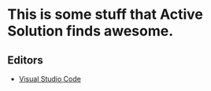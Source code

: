 # This is some stuff that Active Solution finds awesome.

## Editors
- [Visual Studio Code](https://code.visualstudio.com/)